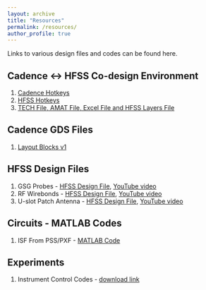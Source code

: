 ```yaml
---
layout: archive
title: "Resources"
permalink: /resources/
author_profile: true
---
```


Links to various design files and codes can be found here. 

## Cadence <-> HFSS Co-design Environment

1. [Cadence Hotkeys](https://adityamuppala.github.io/assets/Notes_YouTube/Cadence_Hotkeys.pdf)
2. [HFSS Hotkeys](https://adityamuppala.github.io/assets/Notes_YouTube/HFSS_Hotkeys.pdf)
3. [TECH File, AMAT File, Excel File and HFSS Layers File](https://drive.google.com/file/d/1t6NSAoJyecMixxWz2D-BhlAQQK7elYIm/view?usp=sharing)

## Cadence GDS Files

1. [Layout Blocks v1](https://adityamuppala.github.io/assets/Cadence_GDS_Files/avm_All_Blocks.gds)

## HFSS Design Files

1. GSG Probes - [HFSS Design File](https://drive.google.com/file/d/1BsgujbjDn0NSminA7OI0YJImKXI0T-63/view?usp=sharing), [YouTube video](https://youtu.be/jEuGXGO-3H8)
2. RF Wirebonds - [HFSS Design File](https://drive.google.com/file/d/1uCTr_ZpLOHl_yXWbcn6zRojzaKunqBkV/view?usp=sharing), [YouTube video](https://youtu.be/rfqih8SriJc)
3. U-slot Patch Antenna - [HFSS Design File](https://drive.google.com/file/d/18taGTOq4XmcNEPyBlnNzjpM5brWA3nZ8/view?usp=sharing), [YouTube video](https://youtu.be/XuhcbfpZF-8)

## Circuits - MATLAB Codes

1. ISF From PSS/PXF - [MATLAB Code](https://drive.google.com/file/d/1ZV3HDTmRAbNpXkeOafgGrVqtVSOpf8Dy/view?usp=sharing)

## Experiments

1. Instrument Control Codes - [download link](https://drive.google.com/file/d/1LtSkh6JHbX2eK9r3zwYh17-CpuCiCkQE/view?usp=sharing)
